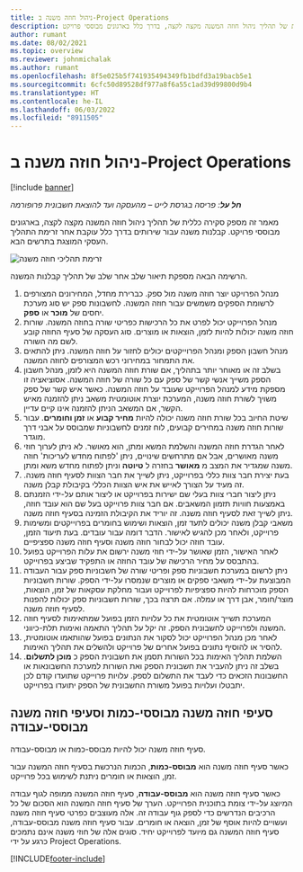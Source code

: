 ```yaml
---
title: ניהול חוזה משנה ב-Project Operations
description: מאמר זה מספק סקירה כללית של תהליך ניהול חוזה המשנה מקצה לקצה, בדרך כלל בארגונים מבוססי פרויקט.
author: rumant
ms.date: 08/02/2021
ms.topic: overview
ms.reviewer: johnmichalak
ms.author: rumant
ms.openlocfilehash: 8f5e025b5f741935494349fb1bdfd3a19bacb5e1
ms.sourcegitcommit: 6cfc50d89528df977a8f6a55c1ad39d99800d9b4
ms.translationtype: HT
ms.contentlocale: he-IL
ms.lasthandoff: 06/03/2022
ms.locfileid: "8911505"
---
```

# <a name="subcontract-management-in-project-operations"></a>ניהול חוזה משנה ב-Project Operations

[!include [banner](../../includes/dataverse-preview.md)]

_**חל על**: פריסה בגרסת לייט – מהעסקה ועד להוצאת חשבונית פרופורמה_

מאמר זה מספק סקירה כללית של תהליך ניהול חוזה המשנה מקצה לקצה, בארגונים מבוססי פרויקט. קבלנות משנה עבור שירותים בדרך כלל עוקבת אחר זרימת התהליך העסקי המוצגת בתרשים הבא.

![זרימת תהליכי חוזה משנה](../media/SubcontractingProcessFlow.png)

הרשימה הבאה מספקת תיאור שלב אחר שלב של תהליך קבלנות המשנה.

1. מנהל הפרויקט יוצר חוזה משנה מול ספק. כברירת מחדל, המחירונים המצורפים לרשומת הספקים משמשים עבור חוזה המשנה. לחשבונות ספק יש סוג מערכת יחסים של **מוכר** או **ספק**.
2. מנהל הפרוייקט יכול לפרט את כל הרכישות כפריטי שורה בחוזה המשנה. שורות חוזה משנה יכולות להיות לזמן, הוצאות או מוצרים. סוג העסקה של סעיף החוזה קובע לשם מה השורה.
3. מנהל חשבון הספק ומנהל הפרוייקטים יכולים לחזור על חוזה המשנה. ניתן להתאים את התמחור במחירוני רכש המצורפים לחוזה המשנה.
4. בשלב זה או מאוחר יותר בתהליך, אם שורת חוזה המשנה היא לזמן, מנהל חשבון הספק משייך אנשי קשר של ספק עם כל שורה של חוזה המשנה. אסוציאציה זו מספקת מידע למנהל הפרוייקט שעובד על חוזה המשנה. כאשר איש קשר של ספק משויך לשורת חוזה משנה, המערכת יוצרת אוטומטית משאב ניתן להזמנה מאיש הקשר, אם המשאב הניתן להזמנה אינו קיים עדיין.
5. שיטת החיוב בכל שורת חוזה משנה יכולה להיות **מחיר קבוע** או **זמן וחומרים**. עבור שורות חוזה משנה במחירים קבועים, לוח זמנים לחשבוניות שמבוסס על אבני דרך מוגדר.
6.  לאחר הגדרת חוזה המשנה והשלמת המשא ומתן, הוא מאושר. לא ניתן לערוך חוזי משנה מאושרים, אבל אם מתרחשים שינויים, ניתן 'לפתוח מחדש לעריכות' חוזה משנה שמגדיר את המצב מ **מאושר** בחזרה ל **טיוטה** וניתן לפתוח מחדש משא ומתן. 
7.  בעת יצירת חבר צוות כללי בפרוייקט, ניתן לשייך את חבר הצוות לסעיף חוזה משנה. זה מעיד על הצורך לאייש את איש הצוות הכללי בקיבולת קבלן משנה.
8.  ניתן ליצור חברי צוות בעלי שם ישירות בפרוייקט או ליצור אותם על-ידי הזמנתם באמצעות חוויות תזמון המשאבים. אם חבר צוות פרוייקט בעל שם הוא עובד חוזה, ניתן לשייך זאת לסעיף חוזה משנה. זה יוריד את הקיבולת הזמינה בסעיף חוזה משנה.
9.  משאבי קבלן משנה יכולים לתעד זמן, הוצאות ושימוש בחומרים בפרוייקטים ומשימות פרוייקט, ולאחר מכן להגיש לאישור. הדבר דומה עבור עובדים. בעת תיעוד הזמן, עובד חוזה יכול לבחור חוזה משנה וסעיף חוזה משנה ספציפיים.
10. לאחר האישור, הזמן שאושר על-ידי חוזי משנה ירשום את עלות הפרוייקט בפועל בהתבסס על מחיר הרכישה של עובד החוזה או התפקיד שביצע בפרוייקט.
11. ניתן לרשום במערכת חשבוניות ספק ופריטי שורה של חשבוניות ספק עבור העבודה המבוצעת על-ידי משאבי ספקים או מוצרים שנמסרו על-ידי הספק. שורות חשבוניות הספק מוכרחות להיות ספציפיות לפרוייקט ועבור מחלקת עסקאות של זמן, הוצאות, מוצר/חומר, אבן דרך או עמלה. אם תרצה בכך, שורות חשבוניות ספק יכולות להפנות לסעיף חוזה משנה.
12. המערכת תשייך אוטומטית את כל עלויות הזמן בפועל שמתאימות לסעיף חוזה המשנה ולפרוייקט לחשבונית הספק. זה יקל על תהליך התאמה ואימות תלת-כיווני.
13. לאחר מכן מנהל הפרוייקט יכול לסקור את הנתונים בפועל שהותאמו אוטומטית, להסיר או להוסיף נתונים בפועל אחרים של פרוייקט ולהשלים את תהליך האימות.
14. השלמת תהליך האימות בכל השורות תסמן את חשבונית הספק כ **מוכן לתשלום**. בשלב זה ניתן להעביר את חשבונית הספק ואת השורות למערכת החשבונאות או החשבונות הזכאים כדי לעבד את התשלום לספק. עלויות פרוייקט שתועדו קודם לכן יתבטלו ועלויות בפועל משורת החשבונית של הספק יתועדו בפרוייקט.

## <a name="quantity-based-subcontract-lines-and-work-based-subcontract-lines"></a>סעיפי חוזה משנה מבוססי-כמות וסעיפי חוזה משנה מבוססי-עבודה

סעיף חוזה משנה יכול להיות מבוסס-כמות או מבוסס-עבודה. 

כאשר סעיף חוזה משנה הוא **מבוסס-כמות**, הכמות הנרכשת בסעיף חוזה המשנה עבור זמן, הוצאות או חומרים ניתנת לשימוש בכל פרוייקט.

כאשר סעיף חוזה משנה הוא **מבוסס-עבודה**, סעיף חוזה המשנה ממופה לגוף עבודה המיוצג על-ידי צומת בתוכנית הפרוייקט. הערך של סעיף חוזה המשנה הוא הסכום של כל הרכיבים הנדרשים כדי לספק גוף עבודה זה. אלה מעוצבים כפרטי סעיף חוזה משנה ועשויים להיות אוסף של זמן, הוצאה או חומרים. עבור סעיף חוזה משנה מבוסס-עבודה, סעיף חוזה המשנה גם מיועד לפרוייקט יחיד. סוגים אלה של חוזי משנה אינם נתמכים כרגע על ידי Project Operations.

[!INCLUDE[footer-include](../../includes/footer-banner.md)]


